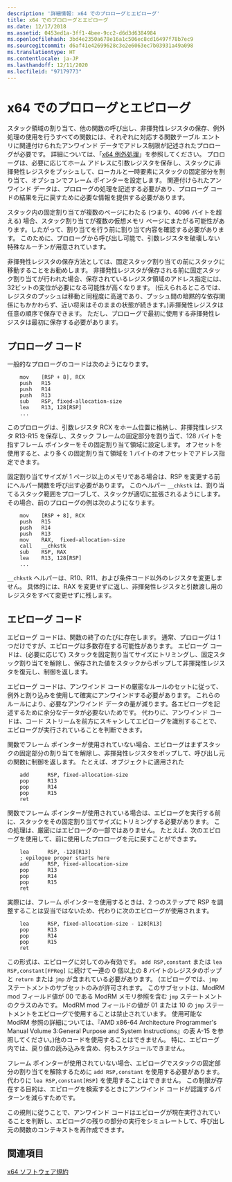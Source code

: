 ```yaml
---
description: '詳細情報: x64 でのプロローグとエピローグ'
title: x64 でのプロローグとエピローグ
ms.date: 12/17/2018
ms.assetid: 0453ed1a-3ff1-4bee-9cc2-d6d3d6384984
ms.openlocfilehash: 3bd4e2350a678e16a1c506ec8cd16497f78b7ec9
ms.sourcegitcommit: d6af41e42699628c3e2e6063ec7b03931a49a098
ms.translationtype: HT
ms.contentlocale: ja-JP
ms.lasthandoff: 12/11/2020
ms.locfileid: "97179773"
---
```

# <a name="x64-prolog-and-epilog"></a>x64 でのプロローグとエピローグ

スタック領域の割り当て、他の関数の呼び出し、非揮発性レジスタの保存、例外処理の使用を行うすべての関数には、それぞれに対応する関数テーブル エントリに関連付けられたアンワインド データでアドレス制限が記述されたプロローグが必要です。 詳細については、「[x64 例外処理](../build/exception-handling-x64.md)」を参照してください。 プロローグは、必要に応じてホーム アドレスに引数レジスタを保存し、スタックに非揮発性レジスタをプッシュして、ローカルと一時要素にスタックの固定部分を割り当て、オプションでフレーム ポインターを設定します。 関連付けられたアンワインド データは、プロローグの処理を記述する必要があり、プロローグ コードの結果を元に戻すために必要な情報を提供する必要があります。

スタック内の固定割り当てが複数のページにわたる (つまり、4096 バイトを超える) 場合、スタック割り当てが複数の仮想メモリ ページにまたがる可能性があります。したがって、割り当てを行う前に割り当て内容を確認する必要があります。 このために、プロローグから呼び出し可能で、引数レジスタを破壊しない特殊なルーチンが用意されています。

非揮発性レジスタの保存方法としては、固定スタック割り当ての前にスタックに移動することをお勧めします。 非揮発性レジスタが保存される前に固定スタック割り当てが行われた場合、保存されているレジスタ領域のアドレス指定には、32ビットの変位が必要になる可能性が高くなります。 (伝えられるところでは、レジスタのプッシュは移動と同程度に高速であり、プッシュ間の暗黙的な依存関係にもかかわらず、近い将来はそのままの状態が続きます。)非揮発性レジスタは任意の順序で保存できます。 ただし、プロローグで最初に使用する非揮発性レジスタは最初に保存する必要があります。

## <a name="prolog-code"></a>プロローグ コード

一般的なプロローグのコードは次のようになります。

```MASM
    mov    [RSP + 8], RCX
    push   R15
    push   R14
    push   R13
    sub    RSP, fixed-allocation-size
    lea    R13, 128[RSP]
    ...
```

このプロローグは、引数レジスタ RCX をホーム位置に格納し、非揮発性レジスタ R13-R15 を保存し、スタック フレームの固定部分を割り当て、128 バイトを指すフレーム ポインターをその固定割り当て領域に設定します。 オフセットを使用すると、より多くの固定割り当て領域を 1 バイトのオフセットでアドレス指定できます。

固定割り当てサイズが 1 ページ以上のメモリである場合は、RSP を変更する前にヘルパー関数を呼び出す必要があります。 このヘルパー `__chkstk` は、割り当てるスタック範囲をプローブして、スタックが適切に拡張されるようにします。 その場合、前のプロローグの例は次のようになります。

```MASM
    mov    [RSP + 8], RCX
    push   R15
    push   R14
    push   R13
    mov    RAX,  fixed-allocation-size
    call   __chkstk
    sub    RSP, RAX
    lea    R13, 128[RSP]
    ...
```

`__chkstk` ヘルパーは、R10、R11、および条件コード以外のレジスタを変更しません。 具体的には、RAX を変更せずに返し、非揮発性レジスタと引数渡し用のレジスタをすべて変更せずに残します。

## <a name="epilog-code"></a>エピローグ コード

エピローグ コードは、関数の終了のたびに存在します。 通常、プロローグは 1 つだけですが、エピローグは多数存在する可能性があります。 エピローグ コードは、(必要に応じて) スタックを固定割り当てサイズにトリミングし、固定スタック割り当てを解除し、保存された値をスタックからポップして非揮発性レジスタを復元し、制御を返します。

エピローグ コードは、アンワインド コードの厳密なルールのセットに従って、例外と割り込みを使用して確実にアンワインドする必要があります。 これらのルールにより、必要なアンワインド データの量が減ります。各エピローグを記述するために余分なデータが必要ないためです。 代わりに、アンワインド コードは、コード ストリームを前方にスキャンしてエピローグを識別することで、エピローグが実行されていることを判断できます。

関数でフレーム ポインターが使用されていない場合、エピローグはまずスタックの固定部分の割り当てを解除し、非揮発性レジスタをポップして、呼び出し元の関数に制御を返します。 たとえば、オブジェクトに適用された

```MASM
    add      RSP, fixed-allocation-size
    pop      R13
    pop      R14
    pop      R15
    ret
```

関数でフレーム ポインターが使用されている場合は、エピローグを実行する前に、スタックをその固定割り当てサイズにトリミングする必要があります。 この処理は、厳密にはエピローグの一部ではありません。 たとえば、次のエピローグを使用して、前に使用したプロローグを元に戻すことができます。

```MASM
    lea      RSP, -128[R13]
    ; epilogue proper starts here
    add      RSP, fixed-allocation-size
    pop      R13
    pop      R14
    pop      R15
    ret
```

実際には、フレーム ポインターを使用するときは、2 つのステップで RSP を調整することは妥当ではないため、代わりに次のエピローグが使用されます。

```MASM
    lea      RSP, fixed-allocation-size - 128[R13]
    pop      R13
    pop      R14
    pop      R15
    ret
```

この形式は、エピローグに対してのみ有効です。 `add RSP,constant` または `lea RSP,constant[FPReg]` に続けて一連の 0 個以上の 8 バイトのレジスタのポップと `return` または `jmp` が含まれている必要があります。 (エピローグでは、`jmp` ステートメントのサブセットのみが許可されます。 このサブセットは、ModRM mod フィールド値が 00 である ModRM メモリ参照を含む `jmp` ステートメントのクラスのみです。 ModRM mod フィールドの値が 01 または 10 の `jmp` ステートメントをエピローグで使用することは禁止されています。 使用可能な ModRM 参照の詳細については、『AMD x86-64 Architecture Programmer's Manual Volume 3:General Purpose and System Instructions』の表 A-15 を参照してください。)他のコードを使用することはできません。 特に、エピローグ内では、戻り値の読み込みを含め、何もスケジュールできません。

フレーム ポインターが使用されていない場合、エピローグでスタックの固定部分の割り当てを解除するために `add RSP,constant` を使用する必要があります。 代わりに `lea RSP,constant[RSP]` を使用することはできません。 この制限が存在する目的は、エピローグを検索するときにアンワインド コードが認識するパターンを減らすためです。

この規則に従うことで、アンワインド コードはエピローグが現在実行されていることを判断し、エピローグの残りの部分の実行をシミュレートして、呼び出し元の関数のコンテキストを再作成できます。

## <a name="see-also"></a>関連項目

[x64 ソフトウェア規約](x64-software-conventions.md)
